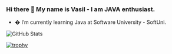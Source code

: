 ### Hi there 👋 My name is Vasil - I am JAVA enthusiast.




- � I’m currently learning Java at Software University - SoftUni.

![GitHub Stats](https://github-readme-stats.vercel.app/api?username=VasilKostadinov1&theme=blue)

[![trophy](https://github-profile-trophy.vercel.app/?username=VasilKostadinov1)](https://github.com/ryo-ma/github-profile-trophy)


